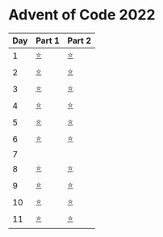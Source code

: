 # Advent of Code 2022


| Day | Part 1           | Part 2           |
|-----|------------------|------------------|
| 1   | [:star:](day1/src/main.rs) | [:star:](day1/src/main.rs) |
| 2   | [:star:](day2/src/main.rs) | [:star:](day2/src/main.rs) |
| 3   | [:star:](day3/src/main.rs) | [:star:](day3/src/main.rs) |
| 4   | [:star:](day4/src/main.rs) | [:star:](day4/src/main.rs) |
| 5   | [:star:](day5/src/main.rs) | [:star:](day5/src/main.rs) |
| 6   | [:star:](day6/src/main.rs) | [:star:](day6/src/main.rs) |
| 7   |  |  |
| 8   | [:star:](day8/src/main.rs) | [:star:](day8/src/main.rs) |
| 9   | [:star:](day9/src/main.rs) | [:star:](day9/src/main.rs) |
| 10   | [:star:](day10/src/main.rs) | [:star:](day10/src/main.rs) |
| 11   | [:star:](day11/src/main.rs) | [:star:](day11/src/main.rs) |